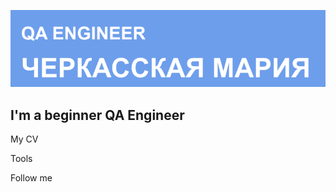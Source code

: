 ![Header](https://github.com/maricherkasskaya/maricherkasskaya/blob/main/assets/Header.png)

## I'm a beginner QA Engineer

My CV

Tools

Follow me